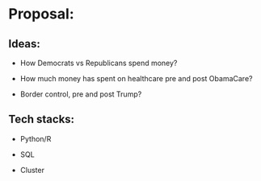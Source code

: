 # Proposal:

## Ideas:

- How Democrats vs Republicans spend money?

- How much money has spent on healthcare pre and post ObamaCare?

- Border control, pre and post Trump?

## Tech stacks:

- Python/R

- SQL

- Cluster
